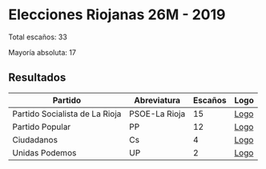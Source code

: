 # Elecciones Riojanas 26M - 2019

Total escaños: 33

Mayoría absoluta: 17

## Resultados

| Partido | Abreviatura | Escaños | Logo |
| - | - | - | - |
| Partido Socialista de La Rioja | PSOE-La Rioja | 15 | [Logo](https://github.com/playzzz/Pactos/blob/master/Logos/PSOE.jpg?raw=true)
| Partido Popular | PP | 12 | [Logo](https://github.com/playzzz/Pactos/blob/master/Logos/PP.jpg?raw=true)
| Ciudadanos | Cs | 4 | [Logo](https://github.com/playzzz/Pactos/blob/master/Logos/Cs.jpg?raw=true)
| Unidas Podemos | UP | 2 | [Logo](https://github.com/playzzz/Pactos/blob/master/Logos/UP.jpg?raw=true)
